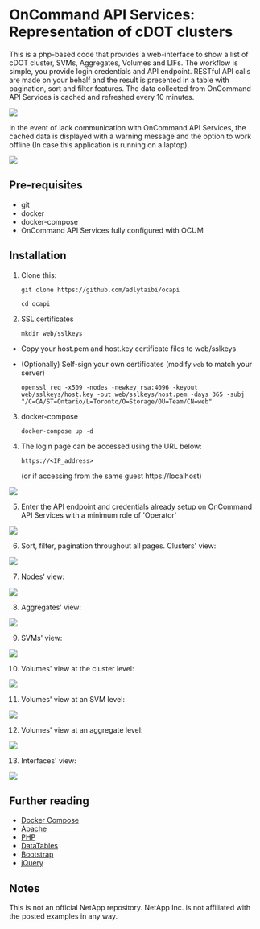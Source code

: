 # OnCommand API Services: Representation of cDOT clusters

This is a php-based code that provides a web-interface to show a list of cDOT cluster, SVMs, Aggregates, Volumes and LIFs.
The workflow is simple, you provide login credentials and API endpoint. RESTful API calls are made on your behalf and the result is presented in a table with pagination, sort and filter features. The data collected from OnCommand API Services is cached and refreshed every 10 minutes.

  ![](https://raw.githubusercontent.com/adlytaibi/ss/master/ocapi/clusters.png)

In the event of lack communication with OnCommand API Services, the cached data is displayed with a warning message and the option to work offline (In case this application is running on a laptop).

  ![](https://raw.githubusercontent.com/adlytaibi/ss/master/ocapi/clusters_offline.png)

## Pre-requisites

* git
* docker
* docker-compose
* OnCommand API Services fully configured with OCUM

## Installation

1. Clone this:

    ```
    git clone https://github.com/adlytaibi/ocapi
    ```

    ```
    cd ocapi
    ```

2. SSL certificates

    ```
    mkdir web/sslkeys
    ```

* Copy your host.pem and host.key certificate files to web/sslkeys

* (Optionally) Self-sign your own certificates (modify `web` to match your server)

    ```
    openssl req -x509 -nodes -newkey rsa:4096 -keyout web/sslkeys/host.key -out web/sslkeys/host.pem -days 365 -subj "/C=CA/ST=Ontario/L=Toronto/O=Storage/OU=Team/CN=web"
    ```

3. docker-compose

    ```
    docker-compose up -d
    ```

4. The login page can be accessed using the URL below:

    ```
    https://<IP_address>
    ```
	(or if accessing from the same guest https://localhost)

  ![](https://raw.githubusercontent.com/adlytaibi/ss/master/ocapi/endpoint_unset.png)

5. Enter the API endpoint and credentials already setup on OnCommand API Services with a minimum role of 'Operator'

  ![](https://raw.githubusercontent.com/adlytaibi/ss/master/ocapi/endpoint_entry.png)

6. Sort, filter, pagination throughout all pages. Clusters' view:

  ![](https://raw.githubusercontent.com/adlytaibi/ss/master/ocapi/clusters.png)

7. Nodes' view:

  ![](https://raw.githubusercontent.com/adlytaibi/ss/master/ocapi/cluster_nodes.png)

8. Aggregates' view:

  ![](https://raw.githubusercontent.com/adlytaibi/ss/master/ocapi/aggregates.png)

9. SVMs' view:

  ![](https://raw.githubusercontent.com/adlytaibi/ss/master/ocapi/svms.png)

10. Volumes' view at the cluster level:

  ![](https://raw.githubusercontent.com/adlytaibi/ss/master/ocapi/volumes.png)

11. Volumes' view at an SVM level:

  ![](https://raw.githubusercontent.com/adlytaibi/ss/master/ocapi/svms_volumes.png)

12. Volumes' view at an aggregate level:

  ![](https://raw.githubusercontent.com/adlytaibi/ss/master/ocapi/aggregates_volumes.png)

13. Interfaces' view:

  ![](https://raw.githubusercontent.com/adlytaibi/ss/master/ocapi/interfaces.png)

## Further reading
* [Docker Compose](https://docs.docker.com/compose/)
* [Apache](https://httpd.apache.org/)
* [PHP](http://www.php.net/)
* [DataTables](https://datatables.net/)
* [Bootstrap](https://getbootstrap.com/)
* [jQuery](https://jquery.com/)

## Notes
This is not an official NetApp repository. NetApp Inc. is not affiliated with the posted examples in any way.

